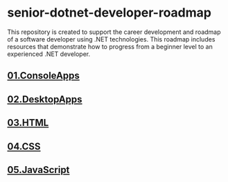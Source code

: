 # senior-dotnet-developer-roadmap
This repository is created to support the career development and roadmap of a software developer using .NET technologies. This roadmap includes resources that demonstrate how to progress from a beginner level to an experienced .NET developer.

## [01.ConsoleApps](https://github.com/mfurkanayhan/senior-dotnet-developer-roadmap/tree/main/01.ConsoleApps)

## [02.DesktopApps](https://github.com/mfurkanayhan/senior-dotnet-developer-roadmap/tree/main/02.DesktopApps)

## [03.HTML](https://github.com/mfurkanayhan/senior-dotnet-developer-roadmap/tree/main/03.HTML)

## [04.CSS](https://github.com/mfurkanayhan/senior-dotnet-developer-roadmap/tree/main/04.CSS)

## [05.JavaScript](https://github.com/mfurkanayhan/senior-dotnet-developer-roadmap/tree/main/05.JavaScript)